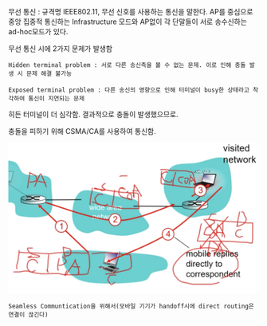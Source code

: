 무선 통신 : 규격명 IEEE802.11, 무선 신호를 사용하는 통신을 말한다. AP를 중심으로 중앙 집중적 통신하는 Infrastructure 모드와 AP없이 각 단말들이 서로 송수신하는 ad-hoc모드가 있다.

무선 통신 시에 2가지 문제가 발생함

    Hidden terminal problem : 서로 다른 송신측을 볼 수 없는 문제. 이로 인해 충돌 발생 시 문제 해결 불가능

    Exposed terminal problem : 다른 송신의 영향으로 인해 터미널이 busy한 상태라고 착각하여 통신이 지연되는 문제

히든 터미널이 더 심각함. 결과적으로 충돌이 발생했으므로.

충돌을 피하기 위해 CSMA/CA를 사용하여 통신함.

<img src = "image/indirectrouting.png">

    Seamless Communtication을 위해서(모바일 기기가 handoff시에 direct routing은 연결이 끊긴다)

